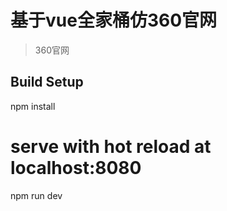 # 基于vue全家桶仿360官网

> 360官网

## Build Setup

npm install

# serve with hot reload at localhost:8080
npm run dev

